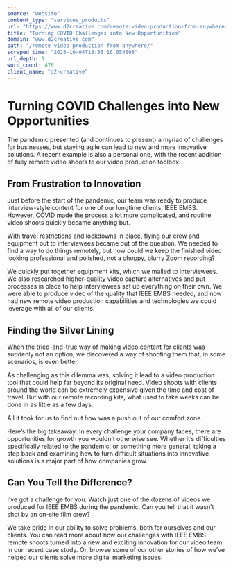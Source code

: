 ```yaml
---
source: "website"
content_type: "services_products"
url: "https://www.d2creative.com/remote-video-production-from-anywhere/"
title: "Turning COVID Challenges into New Opportunities"
domain: "www.d2creative.com"
path: "/remote-video-production-from-anywhere/"
scraped_time: "2025-10-04T18:55:16.054595"
url_depth: 1
word_count: 476
client_name: "d2-creative"
---
```


# Turning COVID Challenges into New Opportunities

The pandemic presented (and continues to present) a myriad of challenges for businesses, but staying agile can lead to new and more innovative solutions. A recent example is also a personal one, with the recent addition of fully remote video shoots to our video production toolbox.

## From Frustration to Innovation

Just before the start of the pandemic, our team was ready to produce interview-style content for one of our longtime clients, IEEE EMBS. However, COVID made the process a lot more complicated, and routine video shoots quickly became anything but.

With travel restrictions and lockdowns in place, flying our crew and equipment out to interviewees became out of the question. We needed to find a way to do things remotely, but how could we keep the finished video looking professional and polished, not a choppy, blurry Zoom recording?

We quickly put together equipment kits, which we mailed to interviewees. We also researched higher-quality video capture alternatives and put processes in place to help interviewees set up everything on their own. We were able to produce video of the quality that IEEE EMBS needed, and now had new remote video production capabilities and technologies we could leverage with all of our clients.

## Finding the Silver Lining

When the tried-and-true way of making video content for clients was suddenly not an option, we discovered a way of shooting them that, in some scenarios, is even better.

As challenging as this dilemma was, solving it lead to a video production tool that could help far beyond its original need. Video shoots with clients around the world can be extremely expensive given the time and cost of travel. But with our remote recording kits, what used to take weeks can be done in as little as a few days.

All it took for us to find out how was a push out of our comfort zone.

Here’s the big takeaway: In every challenge your company faces, there are opportunities for growth you wouldn’t otherwise see. Whether it’s difficulties specifically related to the pandemic, or something more general, taking a step back and examining how to turn difficult situations into innovative solutions is a major part of how companies grow.

## Can You Tell the Difference?

I’ve got a challenge for you. Watch just one of the dozens of videos we produced for IEEE EMBS during the pandemic. Can you tell that it wasn’t shot by an on-site film crew?

We take pride in our ability to solve problems, both for ourselves and our clients. You can read more about how our challenges with IEEE EMBS remote shoots turned into a new and exciting innovation for our video team in our recent case study. Or, browse some of our other stories of how we’ve helped our clients solve more digital marketing issues.